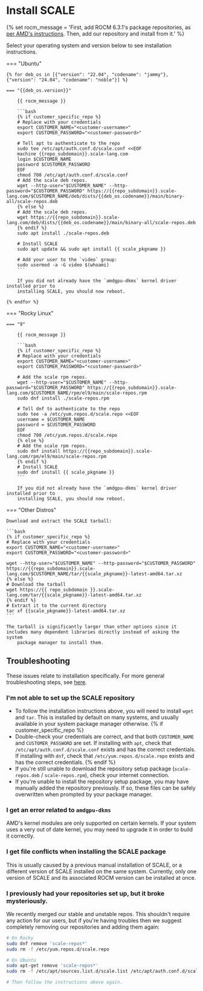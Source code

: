 # Install SCALE

{% set rocm_message = 'First, add ROCM 6.3.1\'s package repositories, as [per AMD\'s instructions](https://rocm.docs.amd.com/projects/install-on-linux/en/docs-6.3.1/install/quick-start.html). Then, add our repository and install from it.' %}

Select your operating system and version below to see installation instructions.

=== "Ubuntu"

    {% for deb_os in [{"version": "22.04", "codename": "jammy"}, {"version": "24.04", "codename": "noble"}] %}

    === "{{deb_os.version}}"

        {{ rocm_message }}

        ```bash
        {% if customer_specific_repo %}
        # Replace with your credentials
        export CUSTOMER_NAME="<customer-username>"
        export CUSTOMER_PASSWORD="<customer-password>"

        # Tell apt to authenticate to the repo
        sudo tee /etc/apt/auth.conf.d/scale.conf <<EOF
        machine {{repo_subdomain}}.scale-lang.com
        login $CUSTOMER_NAME
        password $CUSTOMER_PASSWORD
        EOF
        chmod 700 /etc/apt/auth.conf.d/scale.conf
        # Add the scale deb repos.
        wget --http-user="$CUSTOMER_NAME" --http-password="$CUSTOMER_PASSWORD" https://{{repo_subdomain}}.scale-lang.com/$CUSTOMER_NAME/deb/dists/{{deb_os.codename}}/main/binary-all/scale-repos.deb
        {% else %}
        # Add the scale deb repos.
        wget https://{{repo_subdomain}}.scale-lang.com/deb/dists/{{deb_os.codename}}/main/binary-all/scale-repos.deb
        {% endif %}
        sudo apt install ./scale-repos.deb

        # Install SCALE
        sudo apt update && sudo apt install {{ scale_pkgname }}

        # Add your user to the `video` group:
        sudo usermod -a -G video $(whoami)
        ```

        If you did not already have the `amdgpu-dkms` kernel driver installed prior to
        installing SCALE, you should now reboot.

    {% endfor %}

=== "Rocky Linux"

    === "9"

        {{ rocm_message }}

        ```bash
        {% if customer_specific_repo %}
        # Replace with your credentials
        export CUSTOMER_NAME="<customer-username>"
        export CUSTOMER_PASSWORD="<customer-password>"

        # Add the scale rpm repos.
        wget --http-user="$CUSTOMER_NAME" --http-password="$CUSTOMER_PASSWORD" https://{{repo_subdomain}}.scale-lang.com/$CUSTOMER_NAME/rpm/el9/main/scale-repos.rpm
        sudo dnf install ./scale-repos.rpm

        # Tell dnf to authenticate to the repo
        sudo tee -a /etc/yum.repos.d/scale.repo <<EOF
        username = $CUSTOMER_NAME
        password = $CUSTOMER_PASSWORD
        EOF
        chmod 700 /etc/yum.repos.d/scale.repo
        {% else %}
        # Add the scale rpm repos.
        sudo dnf install https://{{repo_subdomain}}.scale-lang.com/rpm/el9/main/scale-repos.rpm
        {% endif %}
        # Install SCALE
        sudo dnf install {{ scale_pkgname }}
        ```

        If you did not already have the `amdgpu-dkms` kernel driver installed prior to
        installing SCALE, you should now reboot.

=== "Other Distros"

    Download and extract the SCALE tarball:

    ```bash
    {% if customer_specific_repo %}
    # Replace with your credentials
    export CUSTOMER_NAME="<customer-username>"
    export CUSTOMER_PASSWORD="<customer-password>"

    wget --http-user="$CUSTOMER_NAME" --http-password="$CUSTOMER_PASSWORD" https://{{repo_subdomain}}.scale-lang.com/$CUSTOMER_NAME/tar/{{scale_pkgname}}-latest-amd64.tar.xz
    {% else %}
    # Download the tarball
    wget https://{{ repo_subdomain }}.scale-lang.com/tar/{{scale_pkgname}}-latest-amd64.tar.xz
    {% endif %}
    # Extract it to the current directory
    tar xf {{scale_pkgname}}-latest-amd64.tar.xz
    ```

    The tarball is significantly larger than other options since it
    includes many dependent libraries directly instead of asking the system
        package manager to install them.

## Troubleshooting

These issues relate to installation specifically. For more general troubleshooting steps, see [here](./troubleshooting.md).

### I'm not able to set up the SCALE repository

  - To follow the installation instructions above, you will need to install `wget` and `tar`.
    This is installed by default on many systems, and usually available in your system package manager otherwise.
{% if customer_specific_repo %}
  - Double-check your credentials are correct, and that both `CUSTOMER_NAME` and `CUSTOMER_PASSWORD` are set.
    If installing with `apt`, check that `/etc/apt/auth.conf.d/scale.conf` exists and has the correct credentials.
    If installing with `dnf`, check that `/etc/yum.repos.d/scale.repo` exists and has the correct credentials.
{% endif %}
  - If you're still unable to download the repository setup package (`scale-repos.deb` / `scale-repos.rpm`), check your internet connection.
  - If you're unable to install the repository setup package, you may have manually added the repository previously. If so, these files can be safely overwritten when prompted by your package manager.

### I get an error related to `amdgpu-dkms`

AMD's kernel modules are only supported on certain kernels. If your system uses a very out of date kernel, you may need to upgrade it in order to build it correctly.

### I get file conflicts when installing the SCALE package

This is usually caused by a previous manual installation of SCALE, or a different version of SCALE installed on the same system. Currently, only one version of SCALE and its associated ROCM version can be installed at once.

### I previously had your repositories set up, but it broke mysteriously.

We recently merged our stable and unstable repos. This shouldn't require any action for our users, but if you're having troubles then we suggest completely removing our repositories and adding them again:

```bash
# On Rocky
sudo dnf remove 'scale-repos*'
sudo rm -f /etc/yum.repos.d/scale.repo

# On Ubuntu
sudo apt-get remove 'scale-repos*'
sudo rm -f /etc/apt/sources.list.d/scale.list /etc/apt/auth.conf.d/scale.conf

# Then follow the instructions above again.
```
